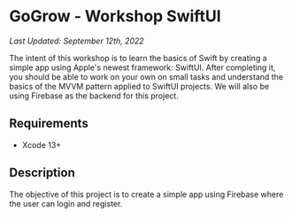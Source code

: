 # GoGrow - Workshop SwiftUI

*Last Updated: September 12th, 2022*

The intent of this workshop is to learn the basics of Swift by creating a simple app using Apple's newest framework: SwiftUI. After completing it, you should be able to work on your own on small tasks and understand the basics of the MVVM pattern applied to SwiftUI projects.
We will also be using Firebase as the backend for this project.

## Requirements

- Xcode 13+

## Description

The objective of this project is to create a simple app using Firebase where the user can login and register.

